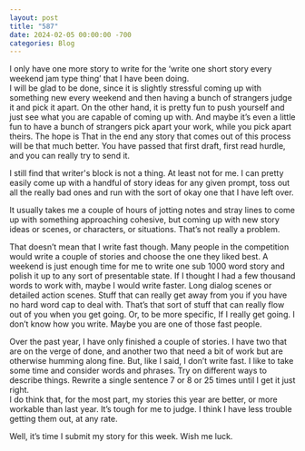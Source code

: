 ```yaml
---
layout: post
title: "587"
date: 2024-02-05 00:00:00 -700
categories: Blog
---
```


I only have one more story to write for the ‘write one short story every weekend jam type thing’ that I have been doing.  
I will be glad to be done, since it is slightly stressful coming up with something new every weekend and then having a bunch of strangers judge it and pick it apart. On the other hand, it is pretty fun to push yourself and just see what you are capable of coming up with. And maybe it’s even a little fun to have a bunch of strangers pick apart your work, while you pick apart theirs. The hope is That in the end any story that comes out of this process will be that much better. You have passed that first draft, first read hurdle, and you can really try to send it.

I still find that writer's block is not a thing. At least not for me. I can pretty easily come up with a handful of story ideas for any given prompt, toss out all the really bad ones and run with the sort of okay one that I have left over.

It usually takes me a couple of hours of jotting notes and stray lines to come up with something approaching cohesive, but coming up with new story ideas or scenes, or characters, or situations. That’s not really a problem.

That doesn’t mean that I write fast though. Many people in the competition would write a couple of stories and choose the one they liked best. A weekend is just enough time for me to write one sub 1000 word story and polish it up to any sort of presentable state. If I thought I had a few thousand words to work with, maybe I would write faster. Long dialog scenes or detailed action scenes. Stuff that can really get away from you if you have no hard word cap to deal with. That’s that sort of stuff that can really flow out of you when you get going. Or, to be more specific, If I really get going. I don’t know how you write. Maybe you are one of those fast people.

Over the past year, I have only finished a couple of stories. I have two that are on the verge of done, and another two that need a bit of work but are otherwise humming along fine. But, like I said, I don’t write fast. I like to take some time and consider words and phrases. Try on different ways to describe things. Rewrite a single sentence 7 or 8 or 25 times until I get it just right.  
I do think that, for the most part, my stories this year are better, or more workable than last year. It’s tough for me to judge. I think I have less trouble getting them out, at any rate.

Well, it’s time I submit my story for this week. Wish me luck.
